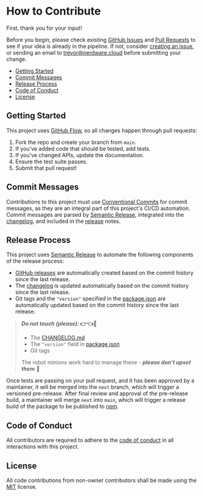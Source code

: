 <h1>How to Contribute</h1>

First, thank you for your input!

Before you begin, please check existing [GitHub Issues](https://github.com/Nerdware-LLC/ts-type-safety-utils/issues) and [Pull Requests](https://github.com/Nerdware-LLC/ts-type-safety-utils/pulls) to see if your idea is already in the pipeline. If not, consider [creating an issue](https://github.com/Nerdware-LLC/ts-type-safety-utils/issues/new/choose), or sending an email to [trevor@nerdware.cloud](mailto:trevor@nerdware.cloud) before submitting your change.

- [Getting Started](#getting-started)
- [Commit Messages](#commit-messages)
- [Release Process](#release-process)
- [Code of Conduct](#code-of-conduct)
- [License](#license)

## Getting Started

This project uses [GitHub Flow](https://guides.github.com/introduction/flow/), so all changes happen through pull requests:

1. Fork the repo and create your branch from `main`.
2. If you've added code that should be tested, add tests.
3. If you've changed APIs, update the documentation.
4. Ensure the test suite passes.
5. Submit that pull request!

## Commit Messages

Contributions to this project must use [Conventional Commits](https://www.conventionalcommits.org/en/v1.0.0/) for commit messages, as they are an integral part of this project's CI/CD automation. Commit messages are parsed by [Semantic Release](https://github.com/semantic-release/semantic-release#readme), integrated into the [changelog](./CHANGELOG.md), and included in the [release](#release-process) notes.

## Release Process

This project uses [Semantic Release](https://github.com/semantic-release/semantic-release#readme) to automate the following components of the release process:

- [GitHub releases](https://docs.github.com/en/repositories/releasing-projects-on-github/about-releases) are automatically created based on the commit history since the last release.
- The [changelog](./CHANGELOG.md) is updated automatically based on the commit history since the last release.
- Git tags and the `"version"` specified in the [package.json](./package.json) are automatically updated based on the commit history since the last release.

> **_Do not touch (please):_ 👉👈🚫** <!-- No touchie!🦙 -->
>
> - The [CHANGELOG.md](./CHANGELOG.md)
> - The `"version"` field in [package.json](./package.json)
> - Git tags
>
> The robot minions work hard to manage these - **_please don't upset them_** 🤖

Once tests are passing on your pull request, and it has been approved by a maintainer, it will be merged into the `next` branch, which will trigger a versioned pre-release. After final review and approval of the pre-release build, a maintainer will merge `next` into `main`, which will trigger a release build of the package to be published to [npm](https://www.npmjs.com/package/ddb-single-table).

## Code of Conduct

All contributors are required to adhere to the [code of conduct](./CODE_OF_CONDUCT.md) in all interactions with this project.

## License

All code contributions from non-owner contributors shall be made using the [MIT](https://opensource.org/licenses/MIT) license.
